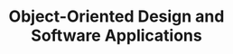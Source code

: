 ---
title: Object-Oriented Design and Software Applications
number: IST 311
description: EXAMPLE DESCRIPTION
bulletin-link: http://bulletins.psu.edu/undergrad/courses/i/ist/311
pathway-list: [Interactive Media Developer]
---